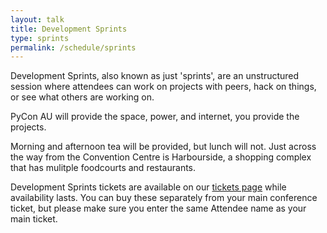 ```yaml
---
layout: talk
title: Development Sprints
type: sprints
permalink: /schedule/sprints
---
```


Development Sprints, also known as just 'sprints', are an unstructured session where attendees can work on projects with peers, hack on things, or see what others are working on.

PyCon AU will provide the space, power, and internet, you provide the projects.

Morning and afternoon tea will be provided, but lunch will not. Just across the way from the Convention Centre is Harbourside, a shopping complex that has mulitple foodcourts and restaurants.

Development Sprints tickets are available on our [tickets page](/attend/tickets) while availability lasts. You can buy these separately from your main conference ticket, but please make sure you enter the same Attendee name as your main ticket.

